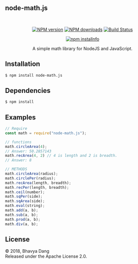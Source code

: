 ## node-math.js

<div align="center">
  <br />
  <p>
    <a href="https://www.npmjs.com/package/node-math.js"><img src="https://img.shields.io/npm/v/node-math.js.svg?maxAge=3600" alt="NPM version" /></a>
    <a href="https://www.npmjs.com/package/node-math.js"><img src="https://img.shields.io/npm/dt/node-math.js.svg?maxAge=3600" alt="NPM downloads" /></a>
    <a href="https://www.npmjs.com/package/node-math.js"><img src="https://img.shields.io/travis/Sythe2954/node-math.js.svg" alt="Build Status" /></a>
  </p>
  <p>
    <a href="https://nodei.co/npm/node-math.js/"><img src="https://nodei.co/npm/node-math.js.png?downloads=true&stars=true" alt="npm installnfo" /></a>
  </p>
  <p>
  A simple math library for NodeJS and JavaScript.
  </p>
</div>



## Installation

```bash
$ npm install node-math.js
```

## Dependencies

```bash
$ npm install
```

## Examples

```js
// Require
const math = require("node-math.js");

// functions
math.circleArea(4);
// Answer: 50.2857143
math.recArea(4, 2) // 4 is length and 2 is breadth.
// Answer: 8

// METHODS
math.circleArea(radius);
math.circlePer(radius);
math.recArea(length, breadth);
math.recPer(length, breadth);
math.ceil(number);
math.sqPer(side);
math.sqArea(side);
math.eval(string);
math.add(a, b);
math.sub(a, b);
math.prod(a, b);
math.div(a, b);
```

## License

&copy; 2018, Bhavya Dang<br>
Released under the Apache License 2.0.